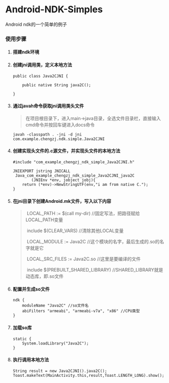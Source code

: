# Android-NDK-Simples
Android ndk的一个简单的例子



### 使用步骤

1. #### 搭建ndk环境



2. #### 创建jni调用类，定义本地方法

   ```
   public class Java2CJNI {
       
       public native String java2C();
       
   }
   ```



3. #### 通过javah命令获取jni调用类头文件

   > 在项目根目录下，进入main->java目录，全选文件目录栏，直接输入cmd命令并按回车键进入docs命令

   `javah -classpath . -jni -d jni com.example.chengzj.ndk.simple.Java2CJNI`

4. #### 创建实现头文件的.c源文件，并实现头文件的本地方法

   ```
   #include "com_example_chengzj_ndk_simple_Java2CJNI.h"

   JNIEXPORT jstring JNICALL
    Java_com_example_chengzj_ndk_simple_Java2CJNI_java2C
           (JNIEnv *env, jobject jobj){
       return (*env)->NewStringUTF(env,"i am from native C.");
   }
   ```

5. #### 在jni目录下创建Android.mk文件，写入以下内容

   > ​	LOCAL_PATH := $(call my-dir)                                      //固定写法，把路径赋给LOCAL_PATH变量
   >
   > ​	include $(CLEAR_VARS)                                                //清除其他LOCAL变量
   >
   > ​	LOCAL_MODULE    := Java2C                                      //这个模块的名字，最后生成的.so的名字就是它
   >
   > ​	LOCAL_SRC_FILES := Java2C.so                                  //这里是要编译的文件
   >
   > ​	include $(PREBUILT_SHARED_LIBRARY)                   //SHARED_LIBRARY就是动态库，即.so文件

6. #### 配置并生成so文件

   ```
   ndk {
       moduleName "Java2C" //so文件名
       abiFilters "armeabi", "armeabi-v7a", "x86" //CPU类型
   }
   ```

7. #### 加载so库

   ```
   static {
       System.loadLibrary("Java2C");
   }
   ```

8. #### 执行调用本地方法

   ```
   String result = new Java2CJNI().java2C();
   Toast.makeText(MainActivity.this,result,Toast.LENGTH_LONG).show();
   ```


